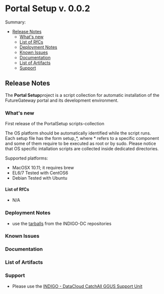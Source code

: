 # Portal Setup v. 0.0.2

Summary:
* [Release Notes](#id1)
  * [What's new](#id2)
  * [List of RfCs](#id3)
  * [Deployment Notes](#id4)
  * [Known Issues](#id5)
  * [Documentation](#id6)
  * [List of Artifacts](#id7)
  * [Support](#id8)


<a id="id1"></a>
## Release Notes
The **Portal Setup**project is a script collection for automatic installation of the FutureGateway portal and its development environment. 

<a id="id2"></a>
### What's new

First release of the PortalSetup scripts-collection

The OS platform should be automatically identified while the script runs. Each setup file has the form setup_*, where * refers to a specific component and some of them require to be executed as root or by sudo. Please notice that OS specific intallation scripts are collected inside dedicated directories.

Supported platforms:
* MacOSX 10.11; it requires brew
* EL6/7 Tested with CentOS6
* Debian Tested with Ubuntu

<a id="id3"></a>
#### List of RfCs 

* N/A

<a id="id4"></a>
### Deployment Notes

* use the [tarballs](id7) from the INDIGO-DC repositories 

<a id="id5"></a>
### Known Issues

<a id="id6"></a>
### Documentation

<a id="id7"></a>
### List of Artifacts



<a id="id8"></a>
### Support

* Please use the [INDIGO - DataCloud CatchAll GGUS Support Unit](
https://wiki.egi.eu/wiki/GGUS:INDIGO_DataCloud_Catch-all_FAQ)

